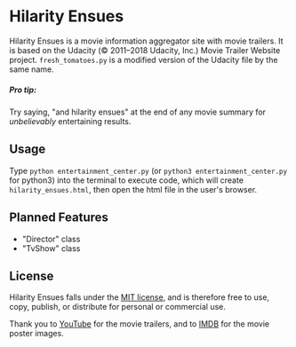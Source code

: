 # Hilarity Ensues
Hilarity Ensues is a movie information aggregator site with movie trailers. It is based on the Udacity (© 2011–2018 Udacity, Inc.) Movie Trailer Website project. ```fresh_tomatoes.py``` is a modified version of the Udacity file by the same name.

##### Pro tip:
Try saying, "and hilarity ensues" at the end of any movie summary for _unbelievably_ entertaining results.

## Usage
Type ```python entertainment_center.py``` (or ```python3 entertainment_center.py``` for python3)
 into the terminal to execute code, which will create ```hilarity_ensues.html```, then open the html file in the user's browser.

## Planned Features
- "Director" class
- "TvShow" class

## License
Hilarity Ensues falls under the [MIT license](IMMW/LICENSE.txt), and is therefore free to use, copy, publish, or distribute for personal or commercial use.

Thank you to [YouTube](https://s3.amazonaws.com/udacity-hosted-downloads/ud036/fresh_tomatoes.py) for the movie trailers, and to [IMDB](https://www.imdb.com/) for the movie poster images.
